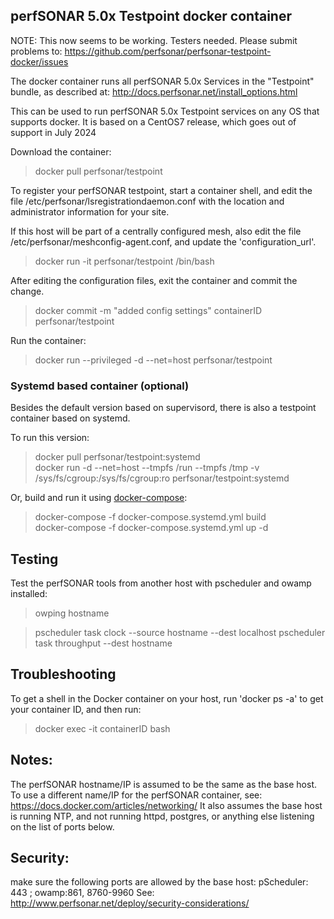 ## perfSONAR 5.0x Testpoint docker container

NOTE: This now seems to be working. Testers needed. Please submit problems to:
  https://github.com/perfsonar/perfsonar-testpoint-docker/issues

The docker container runs all perfSONAR 5.0x Services in the "Testpoint" bundle, as described at:
http://docs.perfsonar.net/install_options.html

This can be used to run perfSONAR 5.0x Testpoint services on any OS that supports docker.
It is based on a CentOS7 release, which goes out of support in July 2024

Download the container:
>docker pull perfsonar/testpoint

To register your perfSONAR testpoint, start a container shell, and edit the file
/etc/perfsonar/lsregistrationdaemon.conf with the location and administrator information for your site.

If this host will be part of a centrally configured mesh, also edit the file 
/etc/perfsonar/meshconfig-agent.conf, and update the 'configuration_url'.

>docker run -it perfsonar/testpoint /bin/bash

After editing the configuration files, exit the container and commit the change.
> docker commit -m "added config settings" containerID perfsonar/testpoint

Run the container:
>docker run --privileged -d --net=host perfsonar/testpoint

### Systemd based container (optional)

Besides the default version based on supervisord, there is also a testpoint container based on systemd.

To run this version:
>docker pull perfsonar/testpoint:systemd  
>docker run -d --net=host --tmpfs /run --tmpfs /tmp -v /sys/fs/cgroup:/sys/fs/cgroup:ro perfsonar/testpoint:systemd

Or, build and run it using [docker-compose](https://docs.docker.com/compose/):
>docker-compose -f docker-compose.systemd.yml build  
>docker-compose -f docker-compose.systemd.yml up -d  

## Testing

Test the perfSONAR tools from another host with pscheduler and owamp installed:
>owping hostname

>pscheduler task clock --source hostname --dest localhost
>pscheduler task throughput --dest hostname

## Troubleshooting

To get a shell in the Docker container on your host, run 'docker ps -a' to get your container ID, 
and then run:
>docker exec -it containerID bash

## Notes:
The perfSONAR hostname/IP is assumed to be the same as the base host. To use a different
name/IP for the perfSONAR container, see: https://docs.docker.com/articles/networking/
It also assumes the base host is running NTP, and not running httpd, postgres, or anything else 
listening on the list of ports below.

## Security:
make sure the following ports are allowed by the base host:
 pScheduler: 443 ; owamp:861, 8760-9960
See: http://www.perfsonar.net/deploy/security-considerations/


